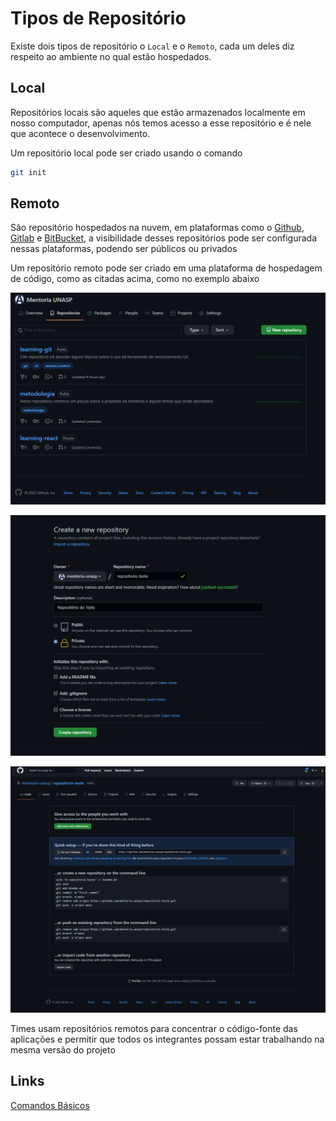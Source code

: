 # Tipos de Repositório
Existe dois tipos de repositório o `Local` e o `Remoto`, cada um deles diz respeito ao ambiente no qual estão hospedados.

## Local
Repositórios locais são aqueles que estão armazenados localmente em nosso computador, apenas nós temos acesso a esse repositório e é nele que acontece o desenvolvimento.

Um repositório local pode ser criado usando o comando 
```sh
git init
```

## Remoto
São repositório hospedados na nuvem, em plataformas como o [Github](https://github.com/mentoria-unasp), [Gitlab](https://about.gitlab.com/) e [BitBucket](https://bitbucket.org/), a visibilidade desses repositórios pode ser configurada nessas plataformas, podendo ser públicos ou privados

Um repositório remoto pode ser criado em uma plataforma de hospedagem de código, como as citadas acima, como no exemplo abaixo

![Criando o Repositório](/assets/criando_o_repositorio_1.png)

![Criando o Repositório](/assets/criando_o_repositorio_2.png)

![Criando o Repositório](/assets/criando_o_repositorio_3.png)

Times usam repositórios remotos para concentrar o código-fonte das aplicações e permitir que todos os integrantes possam estar trabalhando na mesma versão do projeto

## Links
[Comandos Básicos](/introducao/03_comandos_basicos.md)
